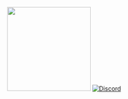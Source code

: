 <p align="center">
  <img width="194" height="194" src="https://cdn.discordapp.com/attachments/466201126400688130/534396147192561693/Sans_titre_1.png">
  <a href="https://discord.gg/WpVXjBd"><img src="https://discordapp.com/api/guilds/466201126400688128/widget.png" alt="Discord" 
</p>
